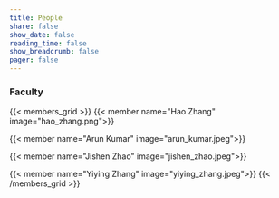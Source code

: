 ```yaml
---
title: People
share: false
show_date: false
reading_time: false
show_breadcrumb: false
pager: false
---
```


### Faculty

{{< members_grid >}}
{{< member name="Hao Zhang" image="hao_zhang.png">}}

{{< member name="Arun Kumar" image="arun_kumar.jpeg">}}

{{< member name="Jishen Zhao" image="jishen_zhao.jpeg">}}

{{< member name="Yiying Zhang" image="yiying_zhang.jpeg">}}
{{< /members_grid >}}